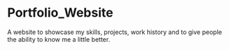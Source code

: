 # Portfolio_Website
A website to showcase my skills, projects, work history and to give people the ability to know me a little better.
